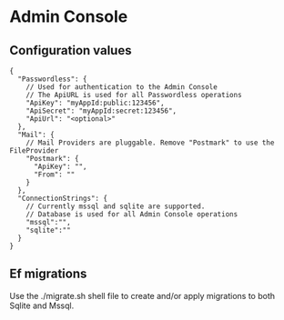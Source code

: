 # Admin Console

## Configuration values

```json5
{
  "Passwordless": {
    // Used for authentication to the Admin Console
    // The ApiURL is used for all Passwordless operations
    "ApiKey": "myAppId:public:123456",
    "ApiSecret": "myAppId:secret:123456",
    "ApiUrl": "<optional>"
  },
  "Mail": {
    // Mail Providers are pluggable. Remove "Postmark" to use the FileProvider
    "Postmark": {
      "ApiKey": "",
      "From": ""
    }
  },
  "ConnectionStrings": {
    // Currently mssql and sqlite are supported.
    // Database is used for all Admin Console operations
    "mssql":"",
    "sqlite":""
  }
}

```

## Ef migrations
Use the ./migrate.sh shell file to create and/or apply migrations to both Sqlite and Mssql.